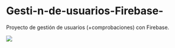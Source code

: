 # Gesti-n-de-usuarios-Firebase-
Proyecto de gestión de usuarios (+comprobaciones) con Firebase.

<img src="https://1.bp.blogspot.com/-wEqC5JU7u4c/Xih7xV-UVGI/AAAAAAAAAD0/AmufloKoUlQ3b8wN8vczZU_GYGajxWK_QCLcBGAsYHQ/s320/loginSS.png" />

